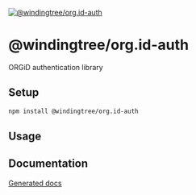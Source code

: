 [![@windingtree/org.id-auth](https://img.shields.io/npm/v/@windingtree/org.id-auth.svg)](https://www.npmjs.com/package/@windingtree/org.id-auth)
# @windingtree/org.id-auth
ORGiD authentication library

## Setup

```bash
npm install @windingtree/org.id-auth
```

## Usage



## Documentation

[Generated docs](docs#readme)
